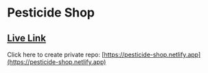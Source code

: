 # Pesticide Shop

## [Live Link](https://pesticide-shop.netlify.app)
Click here to create private repo: [https://pesticide-shop.netlify.app](https://pesticide-shop.netlify.app)
